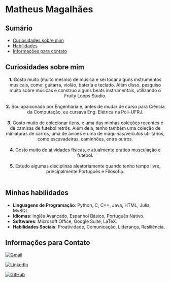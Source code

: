 # Matheus Magalhães

## Sumário
-   [Curiosidades sobre mim](#curiosidades-sobre-mim)
-   [Habilidades](#minhas-habilidades)
-   [Informações para contato](#informações-para-contato)

## Curiosidades sobre mim

<div style='text-align: center'>
<b>1.</b> Gosto muito (muito mesmo) de música e sei tocar alguns instrumentos musicais, como: guitarra, violão, bateria e teclado. Além disso, pesquiso muito sobre músicas e construo alguns beats instrumentais, utilizando o Fruity Loops Studio.<br><br>
<b>2.</b> Sou apaixonado por Engenharia e, antes de mudar de curso para Ciência da Computação, eu cursava Eng. Elétrica na Poli-UFRJ.<br><br>
<b>3.</b> Gosto muito de colecionar itens, e uma das minhas coleções recentes é de camisas de futebol retrôs. Além dela, tenho também uma coleção de miniaturas de carros, uma de aviões e uma de máquinas/veículos utilitários, como escavadeiras, caminhões, entre outros.<br><br>
<b>4.</b> Gosto muito de atividades físicas, e atualmente pratico musculação e futebol.<br><br>
<b>5.</b> Estudo algumas disciplinas aleatoriamente quando tenho tempo livre, principalmente Português e Filosofia.<br><br>
</div>

## Minhas habilidades
- **Linguagens de Programação**: Python, C, C++, Java, HTML, Julia, MySQL.
- **Idiomas**: Inglês Avançado, Espanhol Básico, Português Nativo.
- **Softwares**: Microsoft Office, Google Suite, LaTeX.
- **Habilidades Sociais**: Proatividade, Comunicação, Liderança, Resiliência.

## Informações para Contato
[![Gmail](https://img.shields.io/badge/Gmail-D14836?style=for-the-badge&logo=gmail&logoColor=white)](mailto:matheusmns@dcc.ufrj.br)

[![LinkedIn](https://img.icons8.com/fluency/48/000000/linkedin.png)](https://www.linkedin.com/in/matheus-magalhães-6a356a282/)

[![GitHub](https://img.icons8.com/fluency/48/000000/github.png)](https://github.com/magalhaesmath)
